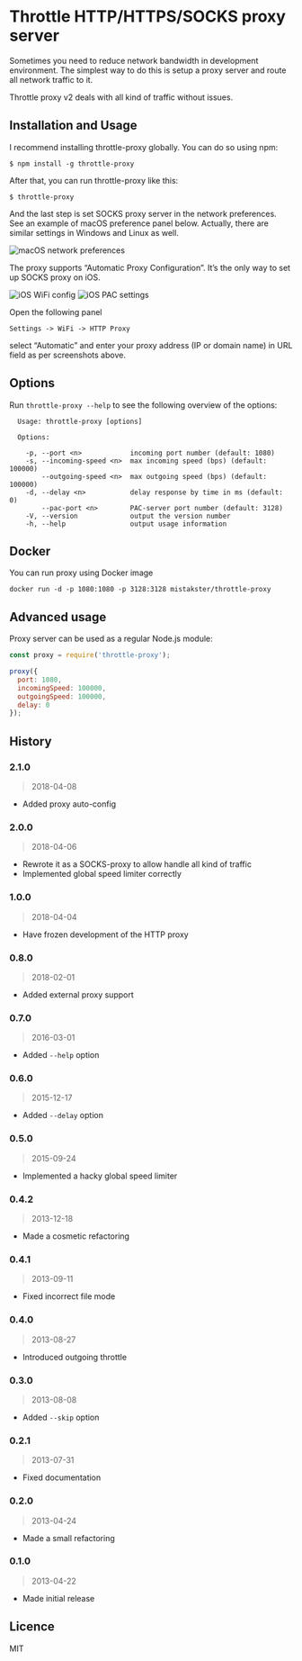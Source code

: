 # Throttle HTTP/HTTPS/SOCKS proxy server

Sometimes you need to reduce network bandwidth in development environment.
The simplest way to do this is setup a proxy server and route all network
traffic to it.

Throttle proxy v2 deals with all kind of traffic without issues. 

## Installation and Usage

I recommend installing throttle-proxy globally. You can do so using npm:

    $ npm install -g throttle-proxy
    
After that, you can run throttle-proxy like this:

    $ throttle-proxy

And the last step is set SOCKS proxy server in the network preferences.
See an example of macOS preference panel below. Actually, there are
similar settings in Windows and Linux as well. 

![macOS network preferences](images/macos-network-prefs.png)

The proxy supports “Automatic Proxy Configuration”. It’s the only way to
set up SOCKS proxy on iOS.

![iOS WiFi config](images/ios-wifi-config.png)
![iOS PAC settings](images/ios-pac-settings.png)

Open the following panel

    Settings -> WiFi -> HTTP Proxy

select “Automatic” and enter your proxy address (IP or domain name)
in URL field as per screenshots above.

## Options

Run `throttle-proxy --help` to see the following overview of the options:

```text
  Usage: throttle-proxy [options]

  Options:

    -p, --port <n>            incoming port number (default: 1080)
    -s, --incoming-speed <n>  max incoming speed (bps) (default: 100000)
        --outgoing-speed <n>  max outgoing speed (bps) (default: 100000)
    -d, --delay <n>           delay response by time in ms (default: 0)
        --pac-port <n>        PAC-server port number (default: 3128)
    -V, --version             output the version number
    -h, --help                output usage information

```

## Docker

You can run proxy using Docker image

    docker run -d -p 1080:1080 -p 3128:3128 mistakster/throttle-proxy

## Advanced usage

Proxy server can be used as a regular Node.js module:

```javascript
const proxy = require('throttle-proxy');

proxy({
  port: 1080,
  incomingSpeed: 100000,
  outgoingSpeed: 100000,
  delay: 0
});

```

## History

### 2.1.0

> 2018-04-08

- Added proxy auto-config

### 2.0.0

> 2018-04-06

- Rewrote it as a SOCKS-proxy to allow handle all kind of traffic
- Implemented global speed limiter correctly

### 1.0.0

> 2018-04-04

- Have frozen development of the HTTP proxy 

### 0.8.0

> 2018-02-01

- Added external proxy support

### 0.7.0

> 2016-03-01

- Added `--help` option

### 0.6.0

> 2015-12-17

- Added `--delay` option

### 0.5.0

> 2015-09-24

- Implemented a hacky global speed limiter

### 0.4.2

> 2013-12-18

- Made a cosmetic refactoring

### 0.4.1

> 2013-09-11

- Fixed incorrect file mode

### 0.4.0

> 2013-08-27

- Introduced outgoing throttle

### 0.3.0

> 2013-08-08

- Added `--skip` option

### 0.2.1

> 2013-07-31

- Fixed documentation

### 0.2.0

> 2013-04-24

- Made a small refactoring

### 0.1.0

> 2013-04-22

- Made initial release

## Licence

MIT
